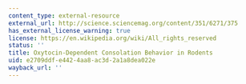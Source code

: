 ```yaml
---
content_type: external-resource
external_url: http://science.sciencemag.org/content/351/6271/375
has_external_license_warning: true
license: https://en.wikipedia.org/wiki/All_rights_reserved
status: ''
title: Oxytocin-Dependent Consolation Behavior in Rodents
uid: e2709ddf-e442-4aa8-ac3d-2a1a8dea022e
wayback_url: ''
---
```

